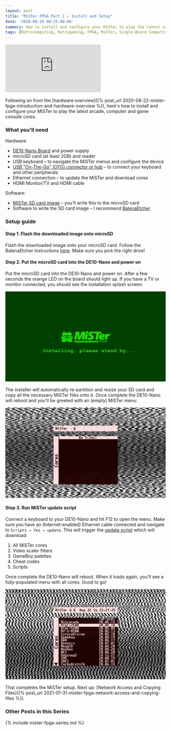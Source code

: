 ```yaml
---
layout: post
title: "MiSTer FPGA Part 2 – Install and Setup"
date: '2020-09-20 09:25:00:00'
summary: How to install and configure your MiSTer to play the latest arcade, computer and game console cores ...
tags: [Retrocomputing, Retrogaming, FPGA, MiSTer, Single-Board Computing]
---
```


<div class="youtube-container">
<iframe src="https://www.youtube.com/embed/X77hmWYz9VM?rel=0" 
frameborder="0" allowfullscreen class="youtube-video"></iframe>
</div> 

Following on from the [hardware overview]({% post_url 2020-08-22-mister-fpga-introduction-and-hardware-overview %}), here's how to install and configure your MiSTer to play the latest arcade, computer and game console cores.


### What you'll need

Hardware:

* <a href="https://github.com/MiSTer-devel/Main_MiSTer/wiki/How-to-start-with-MiSTer#1-de10-nano-board" target="_blank">DE10-Nano Board</a> and power supply
* microSD card (at least 2GB) and reader
* USB keyboard – to navigate the MiSTer menus and configure the device
* <a href="https://github.com/MiSTer-devel/Main_MiSTer/wiki/How-to-start-with-MiSTer#2-usb-connection" target="_blank">USB "On-The-Go" (OTG) connector or hub</a> – to connect your keyboard and other peripherals
* Ethernet connection – to update the MiSTer and download cores
* HDMI Monitor/TV and HDMI cable

Software:

* <a href="https://github.com/MiSTer-devel/mr-fusion/releases" target="_blank">MiSTer SD card image</a> – you'll write this to the microSD card
* Software to write the SD card image – I recommend <a href="https://www.balena.io/etcher/" target="_blank">BalenaEtcher</a>


### Setup guide


#### Step 1. Flash the downloaded image onto microSD

Flash the downloaded image onto your microSD card. Follow the BalenaEtcher instructions <a href="https://www.balena.io/etcher/" target="_blank">here</a>. Make sure you pick the right drive!


#### Step 2. Put the microSD card into the DE10-Nano and power on

Put the microSD card into the DE10-Nano and power on. After a few seconds the orange LED on the board should light up. If you have a TV or monitor connected, you should see the installation splash screen:

![](/img/posts/mister-fpga-install.jpg)

The installer will automatically re-partition and resize your SD card and copy all the necessary MiSTer files onto it. Once complete the DE10-Nano will reboot and you'll be greeted with an (empty) MiSTer menu:

![](/img/posts/mister-fpga-install-2.jpg)


#### Step 3. Run MiSTer update script

Connect a keyboard to your DE10-Nano and hit F12 to open the menu. Make sure you have an (Internet-enabled) Ethernet cable connected and navigate to `Scripts → Yes → update`. This will trigger the <a href="https://github.com/MiSTer-devel/Updater_script_MiSTer" target="_blank">update script</a> which will download:

1. All MiSTer cores
2. Video scaler filters
3. GameBoy palettes
4. Cheat codes
5. Scripts

Once complete the DE10-Nano will reboot. When it loads again, you'll see a fully-populated menu with all cores. Good to go!

![](/img/posts/mister-fpga-install-3.jpg)

That completes the MiSTer setup. Next up: [Network Access and Copying Files]({% post_url 2021-01-31-mister-fpga-network-access-and-copying-files %}).


### Other Posts in this Series

{% include mister-fpga-series.md %}
